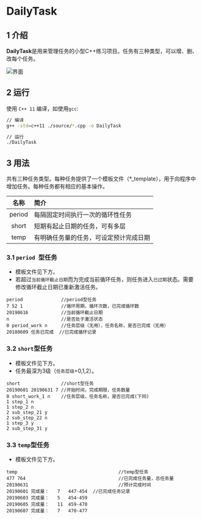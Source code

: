# DailyTask

## 1 介绍

**DailyTask**是用来管理任务的小型C++练习项目。任务有三种类型，可以增、删、改每个任务。

![界面](https://github.com/jerry-xiazj/DailyTask/blob/master/doc/example.PNG)

## 2 运行

使用 `C++ 11` 编译，如使用`gcc`:

```bash
// 编译
g++ -std=c++11 ./source/*.cpp -o DailyTask

// 运行
./DailyTask
```

## 3 用法

共有三种任务类型。每种任务提供了一个模板文件（*_template），用于向程序中增加任务。每种任务都有相应的基本操作。

名称     | 简介
:------:|:---------
 period | 每隔固定时间执行一次的循环性任务
 short  | 短期有起止日期的任务，可有多层
 temp   | 有明确任务量的任务，可设定预计完成日期

### 3.1 `period `型任务

- 模板文件见下方。
- 若超过`当前循环截止日期`而为完成当前循环任务，则任务进入`已过期`状态。需要修改循环截止日期已重新激活任务。

```
period              //period型任务
7 52 1              //循环周期，循环次数，已完成循环数
20190616            //当前循环截止日期
n                   //是否处于激活状态
0 period_work n     //任务层级（无用），任务名称，是否已完成（无用）
20180609 任务已完成  //已完成循环记录
```

### 3.2 `short`型任务

- 模板文件见下方。
- 任务最深为3级（`任务层级`=0,1,2）。

```
short               //short型任务
20190601 20190631 7 //开始时间，完成期限，任务数量
0 short_work_1 n    //任务层级，任务名称，是否已完成(下同)
1 step_1 n
1 step_2 n
2 sub_step_21 y
2 sub_step_22 n
1 step_3 y
2 sub_step_31 y
```

### 3.3 `temp`型任务

- 模板文件见下方。

```
temp                                     //temp型任务
477 764                                  //已完成任务量，总任务量
20190631                                 //预计完成时间
20190601 完成量：	7	447-454  //已完成任务记录
20190603 完成量：	5	454-459
20190605 完成量：	11	459-470
20190607 完成量：	7	470-477
```